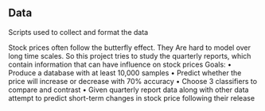 ## Data

Scripts used to collect and format the data


Stock prices often follow the butterfly effect. They Are hard to model
over long time scales. So this project tries to study the quarterly reports, which contain information that can have influence
on stock prices
Goals:
• Produce a database with at least 10,000 samples
• Predict whether the price will increase or decrease with 70%
accuracy
• Choose 3 classifiers to compare and contrast
• Given quarterly report data along with other data attempt to
predict short-term changes in stock price following their release
